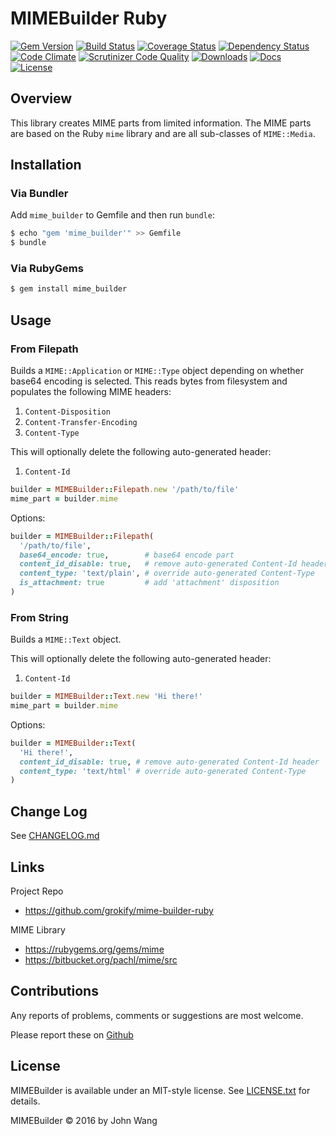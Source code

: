 MIMEBuilder Ruby
================

[![Gem Version][gem-version-svg]][gem-version-link]
[![Build Status][build-status-svg]][build-status-link]
[![Coverage Status][coverage-status-svg]][coverage-status-link]
[![Dependency Status][dependency-status-svg]][dependency-status-link]
[![Code Climate][codeclimate-status-svg]][codeclimate-status-link]
[![Scrutinizer Code Quality][scrutinizer-status-svg]][scrutinizer-status-link]
[![Downloads][downloads-svg]][downloads-link]
[![Docs][docs-rubydoc-svg]][docs-rubydoc-link]
[![License][license-svg]][license-link]

## Overview

This library creates MIME parts from limited information. The MIME parts are based on the Ruby `mime` library and are all sub-classes of `MIME::Media`.

## Installation

### Via Bundler

Add `mime_builder` to Gemfile and then run `bundle`:

```sh
$ echo "gem 'mime_builder'" >> Gemfile
$ bundle
```

### Via RubyGems

```sh
$ gem install mime_builder
```

## Usage

### From Filepath

Builds a `MIME::Application` or `MIME::Type` object depending on whether base64 encoding is selected. This reads bytes from filesystem and populates the following MIME headers:

1. `Content-Disposition`
2. `Content-Transfer-Encoding`
3. `Content-Type`

This will optionally delete the following auto-generated header:

1. `Content-Id`

```ruby
builder = MIMEBuilder::Filepath.new '/path/to/file'
mime_part = builder.mime
```

Options:

```ruby
builder = MIMEBuilder::Filepath(
  '/path/to/file',
  base64_encode: true,        # base64 encode part
  content_id_disable: true,   # remove auto-generated Content-Id header
  content_type: 'text/plain', # override auto-generated Content-Type
  is_attachment: true         # add 'attachment' disposition
)
```

### From String

Builds a `MIME::Text` object.

This will optionally delete the following auto-generated header:

1. `Content-Id`

```ruby
builder = MIMEBuilder::Text.new 'Hi there!' 
mime_part = builder.mime
```

Options:

```ruby
builder = MIMEBuilder::Text(
  'Hi there!',
  content_id_disable: true, # remove auto-generated Content-Id header
  content_type: 'text/html' # override auto-generated Content-Type
)
```

## Change Log

See [CHANGELOG.md](CHANGELOG.md)

## Links

Project Repo

* https://github.com/grokify/mime-builder-ruby

MIME Library

* https://rubygems.org/gems/mime
* https://bitbucket.org/pachl/mime/src

## Contributions

Any reports of problems, comments or suggestions are most welcome.

Please report these on [Github](https://github.com/grokify/mime-builder-ruby)

## License

MIMEBuilder is available under an MIT-style license. See [LICENSE.txt](LICENSE.txt) for details.

MIMEBuilder &copy; 2016 by John Wang

 [gem-version-svg]: https://badge.fury.io/rb/mime_builder.svg
 [gem-version-link]: http://badge.fury.io/rb/mime_builder
 [downloads-svg]: http://ruby-gem-downloads-badge.herokuapp.com/mime_builder
 [downloads-link]: https://rubygems.org/gems/mime_builder
 [build-status-svg]: https://api.travis-ci.org/grokify/mime-builder-ruby.svg?branch=master
 [build-status-link]: https://travis-ci.org/grokify/mime-builder-ruby
 [coverage-status-svg]: https://coveralls.io/repos/grokify/mime-builder-ruby/badge.svg?branch=master
 [coverage-status-link]: https://coveralls.io/r/grokify/mime-builder-ruby?branch=master
 [dependency-status-svg]: https://gemnasium.com/grokify/mime-builder-ruby.svg
 [dependency-status-link]: https://gemnasium.com/grokify/mime-builder-ruby
 [codeclimate-status-svg]: https://codeclimate.com/github/grokify/mime-builder-ruby/badges/gpa.svg
 [codeclimate-status-link]: https://codeclimate.com/github/grokify/mime-builder-ruby
 [scrutinizer-status-svg]: https://scrutinizer-ci.com/g/grokify/mime-builder-ruby/badges/quality-score.png?b=master
 [scrutinizer-status-link]: https://scrutinizer-ci.com/g/grokify/mime-builder-ruby/?branch=master
 [docs-rubydoc-svg]: https://img.shields.io/badge/docs-rubydoc-blue.svg
 [docs-rubydoc-link]: http://www.rubydoc.info/gems/mime_builder/
 [license-svg]: https://img.shields.io/badge/license-MIT-blue.svg
 [license-link]: https://github.com/grokify/mime-builder-ruby/blob/master/LICENSE.txt
